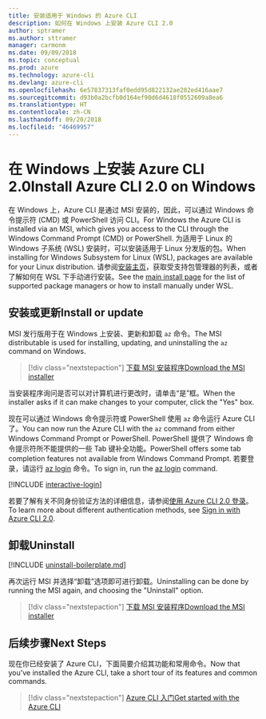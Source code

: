 ```yaml
---
title: 安装适用于 Windows 的 Azure CLI
description: 如何在 Windows 上安装 Azure CLI 2.0
author: sptramer
ms.author: sttramer
manager: carmonm
ms.date: 09/09/2018
ms.topic: conceptual
ms.prod: azure
ms.technology: azure-cli
ms.devlang: azure-cli
ms.openlocfilehash: 6e57837313faf0edd95d822132ae282ed416aae7
ms.sourcegitcommit: d93b0a2bcfb0d164ef90d6d4618f0552609a8ea6
ms.translationtype: HT
ms.contentlocale: zh-CN
ms.lasthandoff: 09/20/2018
ms.locfileid: "46469957"
---
```

# <a name="install-azure-cli-20-on-windows"></a><span data-ttu-id="69b2b-103">在 Windows 上安装 Azure CLI 2.0</span><span class="sxs-lookup"><span data-stu-id="69b2b-103">Install Azure CLI 2.0 on Windows</span></span>

<span data-ttu-id="69b2b-104">在 Windows 上，Azure CLI 是通过 MSI 安装的，因此，可以通过 Windows 命令提示符 (CMD) 或 PowerShell 访问 CLI。</span><span class="sxs-lookup"><span data-stu-id="69b2b-104">For Windows the Azure CLI is installed via an MSI, which gives you access to the CLI through the Windows Command Prompt (CMD) or PowerShell.</span></span>
<span data-ttu-id="69b2b-105">为适用于 Linux 的 Windows 子系统 (WSL) 安装时，可以安装适用于 Linux 分发版的包。</span><span class="sxs-lookup"><span data-stu-id="69b2b-105">When installing for Windows Subsystem for Linux (WSL), packages are available for your Linux distribution.</span></span> <span data-ttu-id="69b2b-106">请参阅[安装主页](install-azure-cli.md)，获取受支持包管理器的列表，或者了解如何在 WSL 下手动进行安装。</span><span class="sxs-lookup"><span data-stu-id="69b2b-106">See the [main install page](install-azure-cli.md) for the list of supported package managers or how to install manually under WSL.</span></span>

## <a name="install-or-update"></a><span data-ttu-id="69b2b-107">安装或更新</span><span class="sxs-lookup"><span data-stu-id="69b2b-107">Install or update</span></span>

<span data-ttu-id="69b2b-108">MSI 发行版用于在 Windows 上安装、更新和卸载 `az` 命令。</span><span class="sxs-lookup"><span data-stu-id="69b2b-108">The MSI distributable is used for installing, updating, and uninstalling the `az` command on Windows.</span></span>

> [!div class="nextstepaction"]
> [<span data-ttu-id="69b2b-109">下载 MSI 安装程序</span><span class="sxs-lookup"><span data-stu-id="69b2b-109">Download the MSI installer</span></span>](https://aka.ms/installazurecliwindows)

<span data-ttu-id="69b2b-110">当安装程序询问是否可以对计算机进行更改时，请单击“是”框。</span><span class="sxs-lookup"><span data-stu-id="69b2b-110">When the installer asks if it can make changes to your computer, click the "Yes" box.</span></span>

<span data-ttu-id="69b2b-111">现在可以通过 Windows 命令提示符或 PowerShell 使用 `az` 命令运行 Azure CLI 了。</span><span class="sxs-lookup"><span data-stu-id="69b2b-111">You can now run the Azure CLI with the `az` command from either Windows Command Prompt or PowerShell.</span></span> <span data-ttu-id="69b2b-112">PowerShell 提供了 Windows 命令提示符所不能提供的一些 Tab 键补全功能。</span><span class="sxs-lookup"><span data-stu-id="69b2b-112">PowerShell offers some tab completion features not available from Windows Command Prompt.</span></span> <span data-ttu-id="69b2b-113">若要登录，请运行 [az login](/cli/azure/reference-index#az-login) 命令。</span><span class="sxs-lookup"><span data-stu-id="69b2b-113">To sign in, run the [az login](/cli/azure/reference-index#az-login) command.</span></span>

[!INCLUDE [interactive-login](includes/interactive-login.md)]

<span data-ttu-id="69b2b-114">若要了解有关不同身份验证方法的详细信息，请参阅[使用 Azure CLI 2.0 登录](authenticate-azure-cli.md)。</span><span class="sxs-lookup"><span data-stu-id="69b2b-114">To learn more about different authentication methods, see [Sign in with Azure CLI 2.0](authenticate-azure-cli.md).</span></span>

## <a name="uninstall"></a><span data-ttu-id="69b2b-115">卸载</span><span class="sxs-lookup"><span data-stu-id="69b2b-115">Uninstall</span></span>

[!INCLUDE [uninstall-boilerplate.md](includes/uninstall-boilerplate.md)]

<span data-ttu-id="69b2b-116">再次运行 MSI 并选择“卸载”选项即可进行卸载。</span><span class="sxs-lookup"><span data-stu-id="69b2b-116">Uninstalling can be done by running the MSI again, and choosing the "Uninstall" option.</span></span>

> [!div class="nextstepaction"]
> [<span data-ttu-id="69b2b-117">下载 MSI 安装程序</span><span class="sxs-lookup"><span data-stu-id="69b2b-117">Download the MSI installer</span></span>](https://aka.ms/installazurecliwindows)

## <a name="next-steps"></a><span data-ttu-id="69b2b-118">后续步骤</span><span class="sxs-lookup"><span data-stu-id="69b2b-118">Next Steps</span></span>

<span data-ttu-id="69b2b-119">现在你已经安装了 Azure CLI，下面简要介绍其功能和常用命令。</span><span class="sxs-lookup"><span data-stu-id="69b2b-119">Now that you've installed the Azure CLI, take a short tour of its features and common commands.</span></span>

> [!div class="nextstepaction"]
> [<span data-ttu-id="69b2b-120">Azure CLI 入门</span><span class="sxs-lookup"><span data-stu-id="69b2b-120">Get started with the Azure CLI</span></span>](get-started-with-azure-cli.md)
